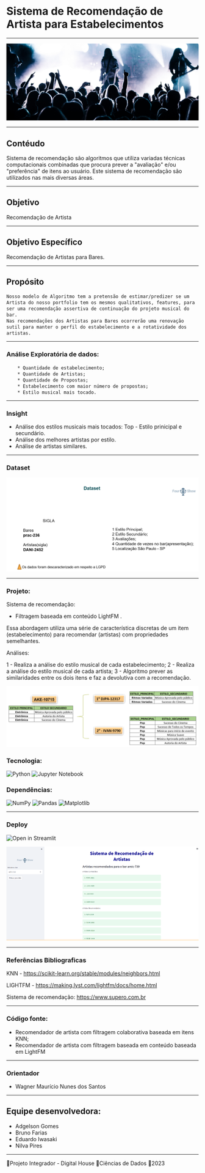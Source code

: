 # Sistema de Recomendação de Artista para Estabelecimentos

___
![artist](img/artist.png)
___
## Contéudo
Sistema de recomendação são algoritmos que utiliza variadas técnicas computacionais combinadas que procura prever a "avaliação" e/ou "preferência" de itens ao usuário. Este sistema de recomendação são utilizados nas mais diversas áreas.

___
## Objetivo
Recomendação de Artista
___
## Objetivo Específico
Recomendação de Artistas para Bares.
___

## Propósito
    Nosso modelo de Algoritmo tem a pretensão de estimar/predizer se um Artista do nosso portfolio tem os mesmos qualitativos, features, para ser uma recomendação assertiva de continuação do projeto musical do bar.
    Nas recomendações dos Artistas para Bares ocorrerão uma renovação sutil para manter o perfil do estabelecimento e a rotatividade dos artistas.

___

### Análise Exploratória de dados:
        * Quantidade de estabelecimento;
        * Quantidade de Artistas;
        * Quantidade de Propostas;
        * Estabelecimento com maior número de propostas;
        * Estilo musical mais tocado.
___
### Insight
* Análise dos estilos musicais mais tocados:
        Top -  Estilo prinicipal e secundário.
* Análise dos melhores artistas por estilo.
* Análise de artistas similares.

___

### Dataset

![dataset](img/dataset.png)

___
### Projeto:


Sistema de recomendação:
* Filtragem baseada em conteúdo LightFM .

Essa abordagem utiliza uma série de característica discretas de um item (estabelecimento) para recomendar (artistas) com propriedades semelhantes.

Análises:

1 - Realiza a análise do estilo musical de cada estabelecimento;
2 - Realiza a análise do estilo musical de cada artista;
3 - Algoritmo prever as similaridades entre os dois itens e faz a devolutiva com a recomendação. 

![similar](img/similares.png)


### Tecnologia:

![Python](https://img.shields.io/badge/python-3670A0?style=for-the-badge&logo=python&logoColor=ffdd54)
![Jupyter Notebook](https://img.shields.io/badge/jupyter-%23FA0F00.svg?style=for-the-badge&logo=jupyter&logoColor=white)

### Dependências:
![NumPy](https://img.shields.io/badge/numpy-%23013243.svg?style=for-the-badge&logo=numpy&logoColor=white)
![Pandas](https://img.shields.io/badge/pandas-%23150458.svg?style=for-the-badge&logo=pandas&logoColor=white)
![Matplotlib](https://img.shields.io/badge/Matplotlib-%23ffffff.svg?style=for-the-badge&logo=Matplotlib&logoColor=black)


___

### Deploy
![Open in Streamlit](https://static.streamlit.io/badges/streamlit_badge_black_white.svg)

![artist](img/deploy.png)
___
### Referências Bibliograficas
KNN  - https://scikit-learn.org/stable/modules/neighbors.html

LIGHTFM - https://making.lyst.com/lightfm/docs/home.html

Sistema de recomendação: https://www.supero.com.br

___
### Código fonte:
 * Recomendador de artista com filtragem colaborativa baseada em itens KNN;
 * Recomendador de artista com  filtragem baseada em conteúdo baseada em LightFM
___
### Orientador
 * Wagner Maurício Nunes dos Santos

___
## Equipe desenvolvedora:
* Adgelson Gomes 
* Bruno Farias  
* Eduardo Iwasaki
* Nilva Pires


___
<p text-align="center">🔸Projeto Integrador - Digital House 🔸Ciências de Dados 🔸2023</p>